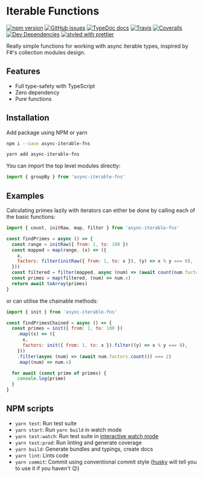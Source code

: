 # Iterable Functions

[![npm version](https://badge.fury.io/js/async-iterable-fns.svg)](https://badge.fury.io/js/async-iterable-fns)
[![GitHub issues](https://img.shields.io/github/issues/danielrbradley/async-iterable-fns.svg)](https://github.com/danielrbradley/async-iterable-fns/issues)
[![TypeDoc docs](https://img.shields.io/badge/TypeDoc-docs-lightgrey.svg)](https://www.danielbradley.net/async-iterable-fns/)
[![Travis](https://img.shields.io/travis/danielrbradley/async-iterable-fns.svg)](https://travis-ci.org/danielrbradley/async-iterable-fns)
[![Coveralls](https://img.shields.io/coveralls/danielrbradley/async-iterable-fns.svg)](https://coveralls.io/github/danielrbradley/async-iterable-fns)
[![Dev Dependencies](https://david-dm.org/danielrbradley/async-iterable-fns/dev-status.svg)](https://david-dm.org/danielrbradley/async-iterable-fns?type=dev)
[![styled with prettier](https://img.shields.io/badge/styled_with-prettier-ff69b4.svg)](https://github.com/prettier/prettier)

Really simple functions for working with async iterable types, inspired by F#'s collection modules design.

## Features

- Full type-safety with TypeScript
- Zero dependency
- Pure functions

## Installation

Add package using NPM or yarn

```bash
npm i --save async-iterable-fns
```

```bash
yarn add async-iterable-fns
```

You can import the top level modules directly:

```javascript
import { groupBy } from 'async-iterable-fns'
```

## Examples

Calculating primes lazily with iterators can either be done by calling each of the basic functions:

```javascript
import { count, initRaw, map, filter } from 'async-iterable-fns'

const findPrimes = async () => {
  const range = initRaw({ from: 1, to: 100 })
  const mapped = map(range, (x) => ({
    x,
    factors: filter(initRaw({ from: 1, to: x }), (y) => x % y === 0),
  }))
  const filtered = filter(mapped, async (num) => (await count(num.factors)) === 2)
  const primes = map(filtered, (num) => num.x)
  return await toArray(primes)
}
```

or can utilise the chainable methods:

```javascript
import { init } from 'async-iterable-fns'

const findPrimesChained = async () => {
  const primes = init({ from: 1, to: 100 })
    .map((x) => ({
      x,
      factors: init({ from: 1, to: x }).filter((y) => x % y === 0),
    }))
    .filter(async (num) => (await num.factors.count()) === 2)
    .map((num) => num.x)

  for await (const prime of primes) {
    console.log(prime)
  }
}
```

## NPM scripts

- `yarn test`: Run test suite
- `yarn start`: Run `yarn build` in watch mode
- `yarn test:watch`: Run test suite in [interactive watch mode](http://facebook.github.io/jest/docs/cli.html#watch)
- `yarn test:prod`: Run linting and generate coverage
- `yarn build`: Generate bundles and typings, create docs
- `yarn lint`: Lints code
- `yarn commit`: Commit using conventional commit style ([husky](https://github.com/typicode/husky) will tell you to use it if you haven't :wink:)
